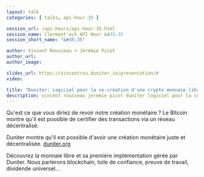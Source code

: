 ```yaml
---
layout: talk
categories: [ talks, api-hour-35 ]

session_url: /api-hours/api-hour-35.html
session_name: Clermont'ech API Hour &#35;35
session_short_name: "&#35;35"

author: Vincent Rousseau + Jérémie Picot
author_url: 
author_image: 

slides_url: https://vincentrou.duniter.io/presentation/#
video: 

title: "Duniter: Logiciel pour la co-création d'une crypto monnaie libre et équitable"
description: vincent rousseau jeremie picot duniter logiciel pour la co creation d une crypto monnaie libre et equitable
---
```




Qu'est ce que vous diriez de revoir notre création monétaire ? Le Bitcoin
montre qu'il est possible de certifier des transactions via un réseau
décentralisé.

Duniter montre qu'il est possible d'avoir une création monétaire juste et
décentralisée. [duniter.org](https://duniter.org/en/)

Découvrez la monnaie libre et sa première implémentation gérée par Duniter.
Nous parlerons blockchain, toile de confiance, preuve de travail, dividende
universel...
